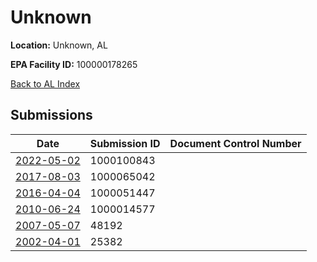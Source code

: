 # Unknown

**Location:** Unknown, AL

**EPA Facility ID:** 100000178265

[Back to AL Index](../../index.md)

## Submissions

| Date | Submission ID | Document Control Number |
|------|--------------|-------------------------|
| [2022-05-02](submissions/1000100843.md) | 1000100843 |  |
| [2017-08-03](submissions/1000065042.md) | 1000065042 |  |
| [2016-04-04](submissions/1000051447.md) | 1000051447 |  |
| [2010-06-24](submissions/1000014577.md) | 1000014577 |  |
| [2007-05-07](submissions/48192.md) | 48192 |  |
| [2002-04-01](submissions/25382.md) | 25382 |  |

